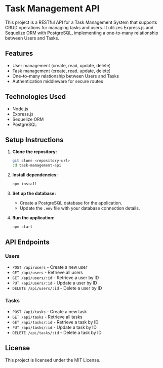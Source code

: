 # Task Management API

This project is a RESTful API for a Task Management System that supports CRUD operations for managing tasks and users. It utilizes Express.js and Sequelize ORM with PostgreSQL, implementing a one-to-many relationship between Users and Tasks.

## Features

- User management (create, read, update, delete)
- Task management (create, read, update, delete)
- One-to-many relationship between Users and Tasks
- Authentication middleware for secure routes

## Technologies Used

- Node.js
- Express.js
- Sequelize ORM
- PostgreSQL

## Setup Instructions

1. **Clone the repository:**
   ```bash
   git clone <repository-url>
   cd task-management-api
   ```

2. **Install dependencies:**
   ```bash
   npm install
   ```

3. **Set up the database:**
   - Create a PostgreSQL database for the application.
   - Update the `.env` file with your database connection details.

4. **Run the application:**
   ```bash
   npm start
   ```

## API Endpoints

### Users

- `POST /api/users` - Create a new user
- `GET /api/users` - Retrieve all users
- `GET /api/users/:id` - Retrieve a user by ID
- `PUT /api/users/:id` - Update a user by ID
- `DELETE /api/users/:id` - Delete a user by ID

### Tasks

- `POST /api/tasks` - Create a new task
- `GET /api/tasks` - Retrieve all tasks
- `GET /api/tasks/:id` - Retrieve a task by ID
- `PUT /api/tasks/:id` - Update a task by ID
- `DELETE /api/tasks/:id` - Delete a task by ID

## License

This project is licensed under the MIT License.